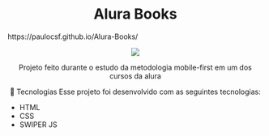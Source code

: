 <h1 align="center"> Alura Books </h1>
<a>https://paulocsf.github.io/Alura-Books/</a>
<p align="center">
<img src="http://img.shields.io/static/v1?label=STATUS&message=Projeto%20Finalizado&color=GREEN&style=for-the-badge"/>
</p>

<p align="center">
  Projeto feito durante o estudo da metodologia mobile-first em um dos cursos da alura
 </p>
 
 <p align="center">
🚀 Tecnologias
Esse projeto foi desenvolvido com as seguintes tecnologias:
<ul>
  <li>HTML</li>
  <li>CSS</li>
  <li>SWIPER JS</li>
</ul>

</p>
